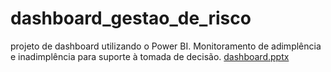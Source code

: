 # dashboard_gestao_de_risco
projeto de dashboard utilizando o Power BI.  Monitoramento de adimplência e inadimplência para suporte à tomada de decisão.
[dashboard.pptx](https://github.com/user-attachments/files/23130625/dashboard.pptx)
